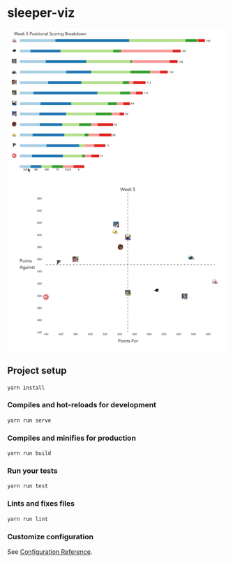 # sleeper-viz

![Animated Scoring Breakdown](src/assets/ff-positionalBreakdown-v3.gif)
![Points For/Against](src/assets/ff-pointsForAgainst-v2.png)

## Project setup
```
yarn install
```

### Compiles and hot-reloads for development
```
yarn run serve
```

### Compiles and minifies for production
```
yarn run build
```

### Run your tests
```
yarn run test
```

### Lints and fixes files
```
yarn run lint
```

### Customize configuration
See [Configuration Reference](https://cli.vuejs.org/config/).
